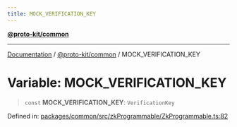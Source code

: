 ```yaml
---
title: MOCK_VERIFICATION_KEY
---
```


[**@proto-kit/common**](../README.md)

***

[Documentation](../../../README.md) / [@proto-kit/common](../README.md) / MOCK\_VERIFICATION\_KEY

# Variable: MOCK\_VERIFICATION\_KEY

> `const` **MOCK\_VERIFICATION\_KEY**: `VerificationKey`

Defined in: [packages/common/src/zkProgrammable/ZkProgrammable.ts:82](https://github.com/proto-kit/framework/blob/28efa802e3737fc3b77339148b307ef7246f3ef1/packages/common/src/zkProgrammable/ZkProgrammable.ts#L82)
